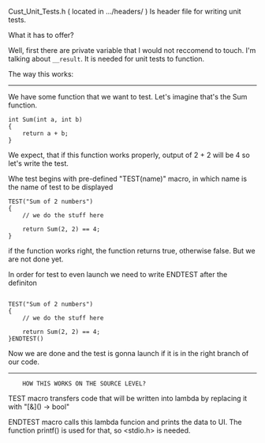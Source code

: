 Cust_Unit_Tests.h ( located in .../headers/ ) Is header file for writing unit tests.

What it has to offer?

Well, first there are private variable that I would not reccomend to touch.
I'm talking about `__result`.
It is needed for unit tests to function.

The way this works:

--------------------------------------------------------------------------------

We have some function that we want to test.
Let's imagine that's the Sum function.

~~~~~~~~~~~~~~~~~~~~~~~~~~~~~~~~~~~~~~~~~~~~~~~~~~~~~~~~~~~~~~~~~~~~~~~~~~~~~~~~
int Sum(int a, int b)
{
	return a + b;
}

~~~~~~~~~~~~~~~~~~~~~~~~~~~~~~~~~~~~~~~~~~~~~~~~~~~~~~~~~~~~~~~~~~~~~~~~~~~~~~~~

We expect, that if this function works properly, output of 2 + 2 will be 4
so let's write the test.

Whe test begins with pre-defined "TEST(name)" macro, in which name is the
name of test to be displayed

~~~~~~~~~~~~~~~~~~~~~~~~~~~~~~~~~~~~~~~~~~~~~~~~~~~~~~~~~~~~~~~~~~~~~~~~~~~~~~~~
TEST("Sum of 2 numbers")
{
	// we do the stuff here
	
	return Sum(2, 2) == 4;
}

~~~~~~~~~~~~~~~~~~~~~~~~~~~~~~~~~~~~~~~~~~~~~~~~~~~~~~~~~~~~~~~~~~~~~~~~~~~~~~~~

if the function works right, the function returns true, otherwise false.
But we are not done yet.

In order for test to even launch we need to write ENDTEST after the definiton

~~~~~~~~~~~~~~~~~~~~~~~~~~~~~~~~~~~~~~~~~~~~~~~~~~~~~~~~~~~~~~~~~~~~~~~~~~~~~~~~

TEST("Sum of 2 numbers")
{
	// we do the stuff here

	return Sum(2, 2) == 4;
}ENDTEST()

~~~~~~~~~~~~~~~~~~~~~~~~~~~~~~~~~~~~~~~~~~~~~~~~~~~~~~~~~~~~~~~~~~~~~~~~~~~~~~~~

Now we are done and the test is gonna launch if it is in the right branch of
our code.

--------------------------------------------------------------------------------

		HOW THIS WORKS ON THE SOURCE LEVEL?

TEST macro transfers code that will be written into lambda by replacing it
with "\[&]() -> bool"

ENDTEST macro calls this lambda funcion and prints the data to UI. The function
printf() is used for that, so <stdio.h> is needed.
